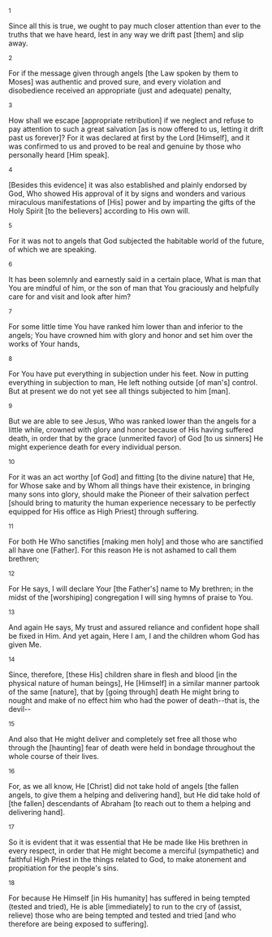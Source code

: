 <sup>1</sup> 

Since all this is true, we ought to pay much closer attention than ever to the truths that we have heard, lest in any way we drift past [them] and slip away. 

<sup>2</sup> 

For if the message given through angels [the Law spoken by them to Moses] was authentic and proved sure, and every violation and disobedience received an appropriate (just and adequate) penalty, 

<sup>3</sup> 

How shall we escape [appropriate retribution] if we neglect and refuse to pay attention to such a great salvation [as is now offered to us, letting it drift past us forever]? For it was declared at first by the Lord [Himself], and it was confirmed to us and proved to be real and genuine by those who personally heard [Him speak]. 

<sup>4</sup> 

[Besides this evidence] it was also established and plainly endorsed by God, Who showed His approval of it by signs and wonders and various miraculous manifestations of [His] power and by imparting the gifts of the Holy Spirit [to the believers] according to His own will. 

<sup>5</sup> 

For it was not to angels that God subjected the habitable world of the future, of which we are speaking. 

<sup>6</sup> 

It has been solemnly and earnestly said in a certain place, What is man that You are mindful of him, or the son of man that You graciously and helpfully care for and visit and look after him? 

<sup>7</sup> 

For some little time You have ranked him lower than and inferior to the angels; You have crowned him with glory and honor and set him over the works of Your hands, 

<sup>8</sup> 

For You have put everything in subjection under his feet. Now in putting everything in subjection to man, He left nothing outside [of man's] control. But at present we do not yet see all things subjected to him [man]. 

<sup>9</sup> 

But we are able to see Jesus, Who was ranked lower than the angels for a little while, crowned with glory and honor because of His having suffered death, in order that by the grace (unmerited favor) of God [to us sinners] He might experience death for every individual person. 

<sup>10</sup> 

For it was an act worthy [of God] and fitting [to the divine nature] that He, for Whose sake and by Whom all things have their existence, in bringing many sons into glory, should make the Pioneer of their salvation perfect [should bring to maturity the human experience necessary to be perfectly equipped for His office as High Priest] through suffering. 

<sup>11</sup> 

For both He Who sanctifies [making men holy] and those who are sanctified all have one [Father]. For this reason He is not ashamed to call them brethren; 

<sup>12</sup> 

For He says, I will declare Your [the Father's] name to My brethren; in the midst of the [worshiping] congregation I will sing hymns of praise to You. 

<sup>13</sup> 

And again He says, My trust and assured reliance and confident hope shall be fixed in Him. And yet again, Here I am, I and the children whom God has given Me. 

<sup>14</sup> 

Since, therefore, [these His] children share in flesh and blood [in the physical nature of human beings], He [Himself] in a similar manner partook of the same [nature], that by [going through] death He might bring to nought and make of no effect him who had the power of death--that is, the devil-- 

<sup>15</sup> 

And also that He might deliver and completely set free all those who through the [haunting] fear of death were held in bondage throughout the whole course of their lives. 

<sup>16</sup> 

For, as we all know, He [Christ] did not take hold of angels [the fallen angels, to give them a helping and delivering hand], but He did take hold of [the fallen] descendants of Abraham [to reach out to them a helping and delivering hand]. 

<sup>17</sup> 

So it is evident that it was essential that He be made like His brethren in every respect, in order that He might become a merciful (sympathetic) and faithful High Priest in the things related to God, to make atonement and propitiation for the people's sins. 

<sup>18</sup> 

For because He Himself [in His humanity] has suffered in being tempted (tested and tried), He is able [immediately] to run to the cry of (assist, relieve) those who are being tempted and tested and tried [and who therefore are being exposed to suffering].